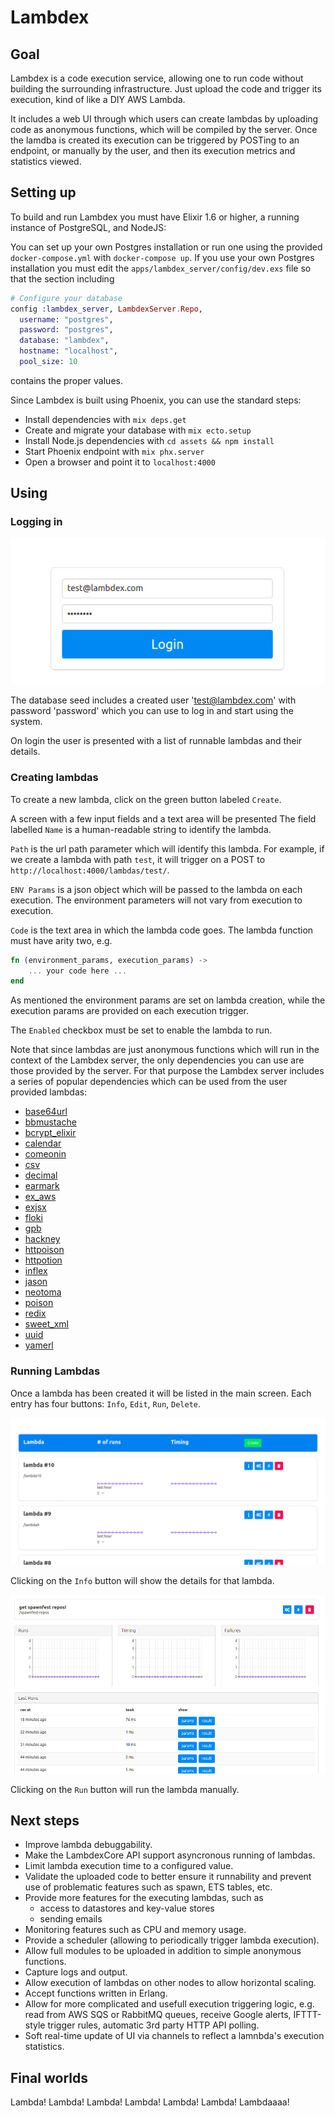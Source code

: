 # Lambdex

## Goal

Lambdex is a code execution service, allowing one to run code without building the surrounding infrastructure.
Just upload the code and trigger its execution, kind of like a DIY AWS Lambda.

It includes a web UI through which users can create lambdas by uploading code as anonymous functions, which will be compiled by the server.
Once the lamdba is created its execution can be triggered by POSTing to an endpoint, or manually by the user, and then its execution metrics and statistics viewed.

## Setting up

To build and run Lambdex you must have Elixir 1.6 or higher, a running instance of PostgreSQL, and NodeJS:

You can set up your own Postgres installation or run one using the provided `docker-compose.yml` with `docker-compose up`.
If you use your own Postgres installation you must edit the `apps/lambdex_server/config/dev.exs` file so that the section including 

```elixir
# Configure your database
config :lambdex_server, LambdexServer.Repo,
  username: "postgres",
  password: "postgres",
  database: "lambdex",
  hostname: "localhost",
  pool_size: 10
```

contains the proper values. 

Since Lambdex is built using Phoenix, you can use the standard steps: 
  * Install dependencies with `mix deps.get`
  * Create and migrate your database with `mix ecto.setup`
  * Install Node.js dependencies with `cd assets && npm install`
  * Start Phoenix endpoint with `mix phx.server`
  * Open a browser and point it to `localhost:4000`

## Using

### Logging in

![login](docs/images/login.jpg)

The database seed includes a created user 'test@lambdex.com' with password 'password' which you can use to log in and start using the system.

On login the user is presented with a list of runnable lambdas and their details.

### Creating lambdas

<!-- ![creation](docs/images/lambda_creation.jpg) -->

To create a new lambda, click on the green button labeled `Create`.

A screen with a few input fields and a text area will be presented
The field labelled `Name` is a human-readable string to identify the lambda.

`Path` is the url path parameter which will identify this lambda. For example, if we create a lambda with path `test`, it will trigger on a POST to `http://localhost:4000/lambdas/test/`.

`ENV Params` is a json object which will be passed to the lambda on each execution. The environment parameters will not vary from execution to execution.

`Code` is the text area in which the lambda code goes.
The lambda function must have arity two, e.g.

```elixir
fn (environment_params, execution_params) ->
    ... your code here ...
end
```

As mentioned the environment params are set on lambda creation, while the execution params are provided on each execution trigger.

The `Enabled` checkbox must be set to enable the lambda to run.

Note that since lambdas are just anonymous functions which will run in the context of the Lambdex server, the only dependencies you can use are those provided by the server. For that purpose the Lambdex server includes a series of popular dependencies which can be used from the user provided lambdas:
- [base64url](https://hex.pm/packages/base64url)
- [bbmustache](https://hex.pm/packages/bbmustache)
- [bcrypt_elixir](https://hex.pm/packages/bcrypt_elixir)
- [calendar](https://hex.pm/packages/calendar)
- [comeonin](https://hex.pm/packages/comeonin)
- [csv](https://hex.pm/packages/csv)
- [decimal](https://hex.pm/packages/decimal)
- [earmark](https://hex.pm/packages/earmark)
- [ex_aws](https://hex.pm/packages/ex_aws)
- [exjsx](https://hex.pm/packages/exjsx)
- [floki](https://hex.pm/packages/floki)
- [gpb](https://hex.pm/packages/gpb)
- [hackney](https://hex.pm/packages/hackney)
- [httpoison](https://hex.pm/packages/httpoison)
- [httpotion](https://hex.pm/packages/httpotion)
- [inflex](https://hex.pm/packages/inflex)
- [jason](https://hex.pm/packages/jason)
- [neotoma](https://hex.pm/packages/neotoma)
- [poison](https://hex.pm/packages/poison)
- [redix](https://hex.pm/packages/redix)
- [sweet_xml](https://hex.pm/packages/sweet_xml)
- [uuid](https://hex.pm/packages/uuid)
- [yamerl](https://hex.pm/packages/yamerl)

### Running Lambdas

Once a lambda has been created it will be listed in the main screen.
Each entry has four buttons: `Info`, `Edit`, `Run`, `Delete`.

![list](docs/images/list.jpg)

<!-- ![entry](docs/images/lambda_entry.png) -->

Clicking on the `Info` button will show the details for that lambda.

![info](docs/images/lambda_info.jpg)

Clicking on the `Run` button will run the lambda manually.

## Next steps

- Improve lambda debuggability.
- Make the LambdexCore API support asyncronous running of lambdas. 
- Limit lambda execution time to a configured value.
- Validate the uploaded code to better ensure it runnability and prevent use of problematic features such as spawn, ETS tables, etc.
- Provide more features for the executing lambdas, such as
  - access to datastores and key-value stores
  - sending emails
- Monitoring features such as CPU and memory usage.
- Provide a scheduler (allowing to periodically trigger lambda execution).
- Allow full modules to be uploaded in addition to simple anonymous functions.
- Capture logs and output.
- Allow execution of lambdas on other nodes to allow horizontal scaling.
- Accept functions written in Erlang.
- Allow for more complicated and usefull execution triggering logic, e.g. read from AWS SQS or RabbitMQ queues, receive Google alerts, IFTTT-style trigger rules, automatic 3rd party HTTP API polling.
- Soft real-time update of UI via channels to reflect a lamnbda's execution statistics.

## Final worlds
Lambda! Lambda! Lambda! Lambda! Lambda! Lambda! Lambdaaaa!
